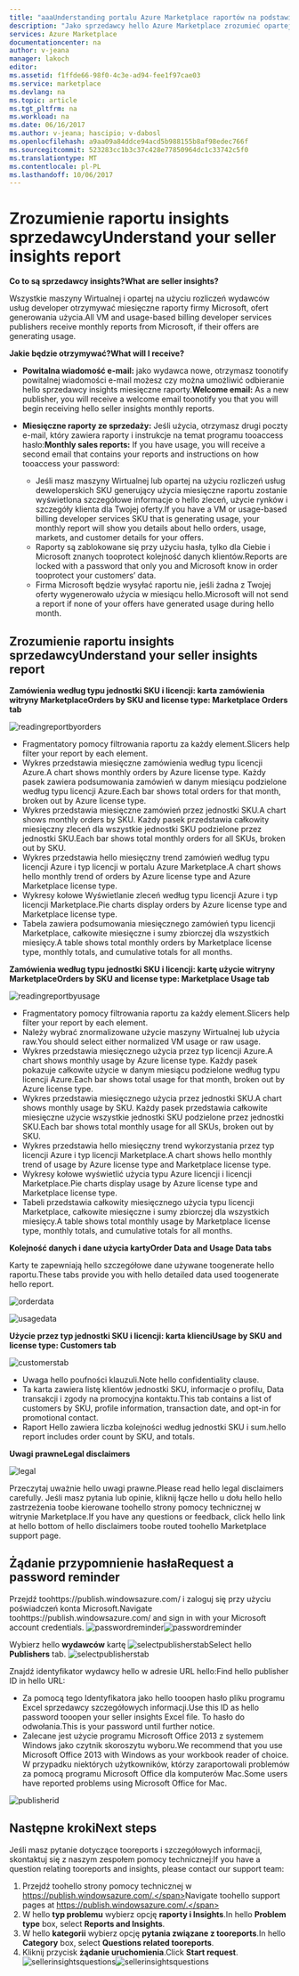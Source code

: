 ```yaml
---
title: "aaaUnderstanding portalu Azure Marketplace raportów na podstawie użycia i insights sprzedawcy raportowania | Dokumentacja firmy Microsoft"
description: "Jako sprzedawcy hello Azure Marketplace zrozumieć opartej na użyciu raportu, znanej także jako raport insights sprzedawcy"
services: Azure Marketplace
documentationcenter: na
author: v-jeana
manager: lakoch
editor: 
ms.assetid: f1ffde66-98f0-4c3e-ad94-fee1f97cae03
ms.service: marketplace
ms.devlang: na
ms.topic: article
ms.tgt_pltfrm: na
ms.workload: na
ms.date: 06/16/2017
ms.author: v-jeana; hascipio; v-dabosl
ms.openlocfilehash: a9aa09a84ddce94acd5b988155b8af98edec766f
ms.sourcegitcommit: 523283cc1b3c37c428e77850964dc1c33742c5f0
ms.translationtype: MT
ms.contentlocale: pl-PL
ms.lasthandoff: 10/06/2017
---
```

# <a name="understand-your-seller-insights-report"></a><span data-ttu-id="7c479-103">Zrozumienie raportu insights sprzedawcy</span><span class="sxs-lookup"><span data-stu-id="7c479-103">Understand your seller insights report</span></span>
<span data-ttu-id="7c479-104">**Co to są sprzedawcy insights?**</span><span class="sxs-lookup"><span data-stu-id="7c479-104">**What are seller insights?**</span></span>

<span data-ttu-id="7c479-105">Wszystkie maszyny Wirtualnej i opartej na użyciu rozliczeń wydawców usług developer otrzymywać miesięczne raporty firmy Microsoft, ofert generowania użycia.</span><span class="sxs-lookup"><span data-stu-id="7c479-105">All VM and usage-based billing developer services publishers receive monthly reports from Microsoft, if their offers are generating usage.</span></span>

<span data-ttu-id="7c479-106">**Jakie będzie otrzymywać?**</span><span class="sxs-lookup"><span data-stu-id="7c479-106">**What will I receive?**</span></span>

* <span data-ttu-id="7c479-107">**Powitalna wiadomość e-mail:** jako wydawca nowe, otrzymasz toonotify powitalnej wiadomości e-mail możesz czy można umożliwić odbieranie hello sprzedawcy insights miesięczne raporty.</span><span class="sxs-lookup"><span data-stu-id="7c479-107">**Welcome email:** As a new publisher, you will receive a welcome email toonotify you that you will begin receiving hello seller insights monthly reports.</span></span>
* <span data-ttu-id="7c479-108">**Miesięczne raporty ze sprzedaży:** Jeśli użycia, otrzymasz drugi poczty e-mail, który zawiera raporty i instrukcje na temat programu tooaccess hasło:</span><span class="sxs-lookup"><span data-stu-id="7c479-108">**Monthly sales reports:**  If you have usage, you will receive a second email that contains your reports and instructions on how tooaccess your password:</span></span>

  * <span data-ttu-id="7c479-109">Jeśli masz maszyny Wirtualnej lub opartej na użyciu rozliczeń usług deweloperskich SKU generujący użycia miesięczne raportu zostanie wyświetlona szczegółowe informacje o hello zleceń, użycie rynków i szczegóły klienta dla Twojej oferty.</span><span class="sxs-lookup"><span data-stu-id="7c479-109">If you have a VM or usage-based billing developer services SKU that is generating usage, your monthly report will show you details about hello orders, usage, markets, and customer details for your offers.</span></span>
  * <span data-ttu-id="7c479-110">Raporty są zablokowane się przy użyciu hasła, tylko dla Ciebie i Microsoft znanych tooprotect kolejność danych klientów.</span><span class="sxs-lookup"><span data-stu-id="7c479-110">Reports are locked with a password that only you and Microsoft know in order tooprotect your customers’ data.</span></span>
  * <span data-ttu-id="7c479-111">Firma Microsoft będzie wysyłać raportu nie, jeśli żadna z Twojej oferty wygenerowało użycia w miesiącu hello.</span><span class="sxs-lookup"><span data-stu-id="7c479-111">Microsoft will not send a report if none of your offers have generated usage during hello month.</span></span>

## <a name="understand-your-seller-insights-report"></a><span data-ttu-id="7c479-112">Zrozumienie raportu insights sprzedawcy</span><span class="sxs-lookup"><span data-stu-id="7c479-112">Understand your seller insights report</span></span>
<span data-ttu-id="7c479-113">**Zamówienia według typu jednostki SKU i licencji: karta zamówienia witryny Marketplace**</span><span class="sxs-lookup"><span data-stu-id="7c479-113">**Orders by SKU and license type:  Marketplace Orders tab**</span></span>

![readingreportbyorders][2]

* <span data-ttu-id="7c479-115">Fragmentatory pomocy filtrowania raportu za każdy element.</span><span class="sxs-lookup"><span data-stu-id="7c479-115">Slicers help filter your report by each element.</span></span>
* <span data-ttu-id="7c479-116">Wykres przedstawia miesięczne zamówienia według typu licencji Azure.</span><span class="sxs-lookup"><span data-stu-id="7c479-116">A chart shows monthly orders by Azure license type.</span></span> <span data-ttu-id="7c479-117">Każdy pasek zawiera podsumowania zamówień w danym miesiącu podzielone według typu licencji Azure.</span><span class="sxs-lookup"><span data-stu-id="7c479-117">Each bar shows total orders for that month, broken out by Azure license type.</span></span>
* <span data-ttu-id="7c479-118">Wykres przedstawia miesięczne zamówień przez jednostki SKU.</span><span class="sxs-lookup"><span data-stu-id="7c479-118">A chart shows monthly orders by SKU.</span></span> <span data-ttu-id="7c479-119">Każdy pasek przedstawia całkowity miesięczny zleceń dla wszystkie jednostki SKU podzielone przez jednostki SKU.</span><span class="sxs-lookup"><span data-stu-id="7c479-119">Each bar shows total monthly orders for all SKUs, broken out by SKU.</span></span>
* <span data-ttu-id="7c479-120">Wykres przedstawia hello miesięczny trend zamówień według typu licencji Azure i typ licencji w portalu Azure Marketplace.</span><span class="sxs-lookup"><span data-stu-id="7c479-120">A chart shows hello monthly trend of orders by Azure license type and Azure Marketplace license type.</span></span>
* <span data-ttu-id="7c479-121">Wykresy kołowe Wyświetlanie zleceń według typu licencji Azure i typ licencji Marketplace.</span><span class="sxs-lookup"><span data-stu-id="7c479-121">Pie charts display orders by Azure license type and Marketplace license type.</span></span>
* <span data-ttu-id="7c479-122">Tabela zawiera podsumowania miesięcznego zamówień typu licencji Marketplace, całkowite miesięczne i sumy zbiorczej dla wszystkich miesięcy.</span><span class="sxs-lookup"><span data-stu-id="7c479-122">A table shows total monthly orders by Marketplace license type, monthly totals, and cumulative totals for all months.</span></span>

<span data-ttu-id="7c479-123">**Zamówienia według typu jednostki SKU i licencji: kartę użycie witryny Marketplace**</span><span class="sxs-lookup"><span data-stu-id="7c479-123">**Orders by SKU and license type:  Marketplace Usage tab**</span></span>

![readingreportbyusage][3]

* <span data-ttu-id="7c479-125">Fragmentatory pomocy filtrowania raportu za każdy element.</span><span class="sxs-lookup"><span data-stu-id="7c479-125">Slicers help filter your report by each element.</span></span>
* <span data-ttu-id="7c479-126">Należy wybrać znormalizowane użycie maszyny Wirtualnej lub użycia raw.</span><span class="sxs-lookup"><span data-stu-id="7c479-126">You should select either normalized VM usage or raw usage.</span></span>
* <span data-ttu-id="7c479-127">Wykres przedstawia miesięcznego użycia przez typ licencji Azure.</span><span class="sxs-lookup"><span data-stu-id="7c479-127">A chart shows monthly usage by Azure license type.</span></span> <span data-ttu-id="7c479-128">Każdy pasek pokazuje całkowite użycie w danym miesiącu podzielone według typu licencji Azure.</span><span class="sxs-lookup"><span data-stu-id="7c479-128">Each bar shows total usage for that month, broken out by Azure license type.</span></span>
* <span data-ttu-id="7c479-129">Wykres przedstawia miesięcznego użycia przez jednostki SKU.</span><span class="sxs-lookup"><span data-stu-id="7c479-129">A chart shows monthly usage by SKU.</span></span> <span data-ttu-id="7c479-130">Każdy pasek przedstawia całkowite miesięczne użycie wszystkie jednostki SKU podzielone przez jednostki SKU.</span><span class="sxs-lookup"><span data-stu-id="7c479-130">Each bar shows total monthly usage for all SKUs, broken out by SKU.</span></span>
* <span data-ttu-id="7c479-131">Wykres przedstawia hello miesięczny trend wykorzystania przez typ licencji Azure i typ licencji Marketplace.</span><span class="sxs-lookup"><span data-stu-id="7c479-131">A chart shows hello monthly trend of usage by Azure license type and Marketplace license type.</span></span>
* <span data-ttu-id="7c479-132">Wykresy kołowe wyświetlić użycia typu Azure licencji i licencji Marketplace.</span><span class="sxs-lookup"><span data-stu-id="7c479-132">Pie charts display usage by Azure license type and Marketplace license type.</span></span>
* <span data-ttu-id="7c479-133">Tabeli przedstawia całkowity miesięcznego użycia typu licencji Marketplace, całkowite miesięczne i sumy zbiorczej dla wszystkich miesięcy.</span><span class="sxs-lookup"><span data-stu-id="7c479-133">A table shows total monthly usage by Marketplace license type, monthly totals, and cumulative totals for all months.</span></span>

<span data-ttu-id="7c479-134">**Kolejność danych i dane użycia karty**</span><span class="sxs-lookup"><span data-stu-id="7c479-134">**Order Data and Usage Data tabs**</span></span>

<span data-ttu-id="7c479-135">Karty te zapewniają hello szczegółowe dane używane toogenerate hello raportu.</span><span class="sxs-lookup"><span data-stu-id="7c479-135">These tabs provide you with hello detailed data used toogenerate hello report.</span></span>

![orderdata][4]

![usagedata][5]

<span data-ttu-id="7c479-138">**Użycie przez typ jednostki SKU i licencji: karta klienci**</span><span class="sxs-lookup"><span data-stu-id="7c479-138">**Usage by SKU and license type:  Customers tab**</span></span>

![customerstab][6]

* <span data-ttu-id="7c479-140">Uwaga hello poufności klauzuli.</span><span class="sxs-lookup"><span data-stu-id="7c479-140">Note hello confidentiality clause.</span></span>
* <span data-ttu-id="7c479-141">Ta karta zawiera listę klientów jednostki SKU, informacje o profilu, Data transakcji i zgody na promocyjna kontaktu.</span><span class="sxs-lookup"><span data-stu-id="7c479-141">This tab contains a list of customers by SKU, profile information, transaction date, and opt-in for promotional contact.</span></span>
* <span data-ttu-id="7c479-142">Raport Hello zawiera liczba kolejności według jednostki SKU i sum.</span><span class="sxs-lookup"><span data-stu-id="7c479-142">hello report includes order count by SKU, and totals.</span></span>

<span data-ttu-id="7c479-143">**Uwagi prawne**</span><span class="sxs-lookup"><span data-stu-id="7c479-143">**Legal disclaimers**</span></span>

![legal][1]

<span data-ttu-id="7c479-145">Przeczytaj uważnie hello uwagi prawne.</span><span class="sxs-lookup"><span data-stu-id="7c479-145">Please read hello legal disclaimers carefully.</span></span> <span data-ttu-id="7c479-146">Jeśli masz pytania lub opinie, kliknij łącze hello u dołu hello hello zastrzeżenia toobe kierowane toohello strony pomocy technicznej w witrynie Marketplace.</span><span class="sxs-lookup"><span data-stu-id="7c479-146">If you have any questions or feedback, click hello link at hello bottom of hello disclaimers toobe routed toohello Marketplace support page.</span></span>

## <a name="request-a-password-reminder"></a><span data-ttu-id="7c479-147">Żądanie przypomnienie hasła</span><span class="sxs-lookup"><span data-stu-id="7c479-147">Request a password reminder</span></span>
<span data-ttu-id="7c479-148">Przejdź toohttps://publish.windowsazure.com/ i zaloguj się przy użyciu poświadczeń konta Microsoft.</span><span class="sxs-lookup"><span data-stu-id="7c479-148">Navigate toohttps://publish.windowsazure.com/ and sign in with your Microsoft account credentials.</span></span>
<span data-ttu-id="7c479-149">![passwordreminder][7]</span><span class="sxs-lookup"><span data-stu-id="7c479-149">![passwordreminder][7]</span></span>

<span data-ttu-id="7c479-150">Wybierz hello **wydawców** kartę ![selectpublisherstab][8]</span><span class="sxs-lookup"><span data-stu-id="7c479-150">Select hello **Publishers** tab. ![selectpublisherstab][8]</span></span>

<span data-ttu-id="7c479-151">Znajdź identyfikator wydawcy hello w adresie URL hello:</span><span class="sxs-lookup"><span data-stu-id="7c479-151">Find hello publisher ID in hello URL:</span></span>

* <span data-ttu-id="7c479-152">Za pomocą tego Identyfikatora jako hello tooopen hasło pliku programu Excel sprzedawcy szczegółowych informacji.</span><span class="sxs-lookup"><span data-stu-id="7c479-152">Use this ID as hello password tooopen your seller insights Excel file.</span></span>
  <span data-ttu-id="7c479-153">To hasło do odwołania.</span><span class="sxs-lookup"><span data-stu-id="7c479-153">This is your password until further notice.</span></span>
* <span data-ttu-id="7c479-154">Zalecane jest użycie programu Microsoft Office 2013 z systemem Windows jako czytnik skoroszytu wyboru.</span><span class="sxs-lookup"><span data-stu-id="7c479-154">We recommend that you use Microsoft Office 2013 with Windows as your workbook reader of choice.</span></span>  <span data-ttu-id="7c479-155">W przypadku niektórych użytkowników, którzy zaraportowali problemów za pomocą programu Microsoft Office dla komputerów Mac.</span><span class="sxs-lookup"><span data-stu-id="7c479-155">Some users have reported problems using Microsoft Office for Mac.</span></span>

![publisherid][9]

## <a name="next-steps"></a><span data-ttu-id="7c479-157">Następne kroki</span><span class="sxs-lookup"><span data-stu-id="7c479-157">Next steps</span></span>
<span data-ttu-id="7c479-158">Jeśli masz pytanie dotyczące tooreports i szczegółowych informacji, skontaktuj się z naszym zespołem pomocy technicznej:</span><span class="sxs-lookup"><span data-stu-id="7c479-158">If you have a question relating tooreports and insights, please contact our support team:</span></span>

1. <span data-ttu-id="7c479-159">Przejdź toohello strony pomocy technicznej w https://publish.windowsazure.com/.</span><span class="sxs-lookup"><span data-stu-id="7c479-159">Navigate toohello support pages at https://publish.windowsazure.com/.</span></span>
2. <span data-ttu-id="7c479-160">W hello **typ problemu** wybierz opcję **raporty i Insights**.</span><span class="sxs-lookup"><span data-stu-id="7c479-160">In hello **Problem type** box, select **Reports and Insights**.</span></span>
3. <span data-ttu-id="7c479-161">W hello **kategorii** wybierz opcję **pytania związane z tooreports**.</span><span class="sxs-lookup"><span data-stu-id="7c479-161">In hello **Category** box, select **Questions related tooreports**.</span></span>
4. <span data-ttu-id="7c479-162">Kliknij przycisk **żądanie uruchomienia**.</span><span class="sxs-lookup"><span data-stu-id="7c479-162">Click **Start request**.</span></span>
   <span data-ttu-id="7c479-163">![sellerinsightsquestions][10]</span><span class="sxs-lookup"><span data-stu-id="7c479-163">![sellerinsightsquestions][10]</span></span>

[1]: ./media/marketplace-publishing-report-seller-insights/legal.png
[2]: ./media/marketplace-publishing-report-seller-insights/readingreportbyorders.png
[3]: ./media/marketplace-publishing-report-seller-insights/readingreportbyusage.png
[4]: ./media/marketplace-publishing-report-seller-insights/orderdata.png
[5]: ./media/marketplace-publishing-report-seller-insights/usagedata.png
[6]: ./media/marketplace-publishing-report-seller-insights/customerstab.png
[7]: ./media/marketplace-publishing-report-seller-insights/passwordreminder.png
[8]: ./media/marketplace-publishing-report-seller-insights/selectpublisherstab.png
[9]: ./media/marketplace-publishing-report-seller-insights/publisherid.png
[10]: ./media/marketplace-publishing-report-seller-insights/sellerinsightsquestions.png
